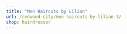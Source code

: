 ```yaml
---
title: "Men Haircuts by Lilian"
url: /redwood-city/men-haircuts-by-lilian-3/
shop: hairdresser
---
```

